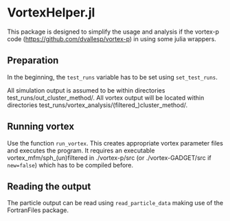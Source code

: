 # VortexHelper.jl

This package is designed to simplify the usage and analysis if the vortex-p code (https://github.com/dvallesp/vortex-p) in using some julia wrappers.

## Preparation

In the beginning, the `test_runs` variable has to be set using `set_test_runs`.

All simulation output is assumed to be within directories test_runs/out_cluster_method/.
All vortex output will be located within directories test_runs/vortex_analysis/(filtered_)cluster_method/.

## Running vortex

Use the function `run_vortex`. This creates appropriate vortex parameter files and executes the program.
It requires an executable vortex_mfm/sph_(un)filtered in ./vortex-p/src (or ./vortex-GADGET/src if `new=false`) which has to be compiled before.

## Reading the output

The particle output can be read using `read_particle_data` making use of the FortranFiles package.
